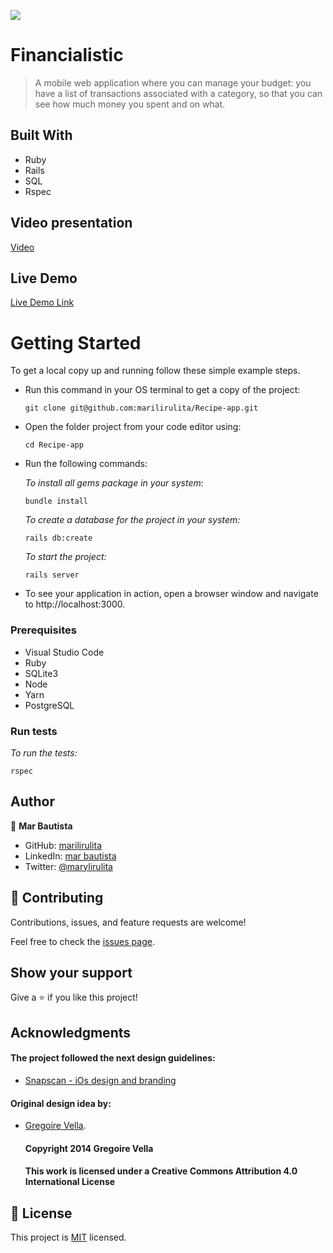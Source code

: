 ![](https://img.shields.io/badge/Microverse-red)

# Financialistic

> A mobile web application where you can manage your budget: you have a list of transactions associated with a category, so that you can see how much money you spent and on what.

## Built With

- Ruby
- Rails
- SQL
- Rspec


## Video presentation

[Video](https://www.loom.com/share/02b7b5d1d6e244eea3c6de0f05ecd98d)

## Live Demo

[Live Demo Link](https://blooming-tundra-40125.herokuapp.com/)

# Getting Started

To get a local copy up and running follow these simple example steps.

- Run this command in your OS terminal to get a copy of the project:

  ```
  git clone git@github.com:marilirulita/Recipe-app.git
  ```

- Open the folder project from your code editor using:

  ```
  cd Recipe-app
  ```

- Run the following commands:

  *To install all gems package in your system:*

  ```
  bundle install
  ```
  
  *To create a database for the project in your system:*

  ```
  rails db:create
  ```
  
  *To start the project:*

  ```
  rails server
  ```

- To see your application in action, open a browser window and navigate to http://localhost:3000.


### Prerequisites

- Visual Studio Code
- Ruby
- SQLite3
- Node
- Yarn
- PostgreSQL

### Run tests
  *To run the tests:*

  ```
  rspec
  ```

## Author

👤 **Mar Bautista**

- GitHub: [marilirulita](https://github.com/marilirulita)
- LinkedIn: [mar bautista](https://www.linkedin.com/in/marbautista/)
- Twitter: [@marylirulita](https://twitter.com/marylirulita)

## 🤝 Contributing

Contributions, issues, and feature requests are welcome!

Feel free to check the [issues page](../../issues/).

## Show your support

Give a ⭐️ if you like this project!

## Acknowledgments

#### The project followed the next design guidelines:
- [Snapscan - iOs design and branding](https://www.behance.net/gallery/19759151/Snapscan-iOs-design-and-branding?tracking_source=)

#### Original design idea by:
- [Gregoire Vella](https://www.behance.net/gregoirevella).

  #### Copyright 2014 Gregoire Vella
  #### This work is licensed under a Creative Commons Attribution 4.0 International License

## 📝 License

This project is [MIT](./MIT) licensed.
